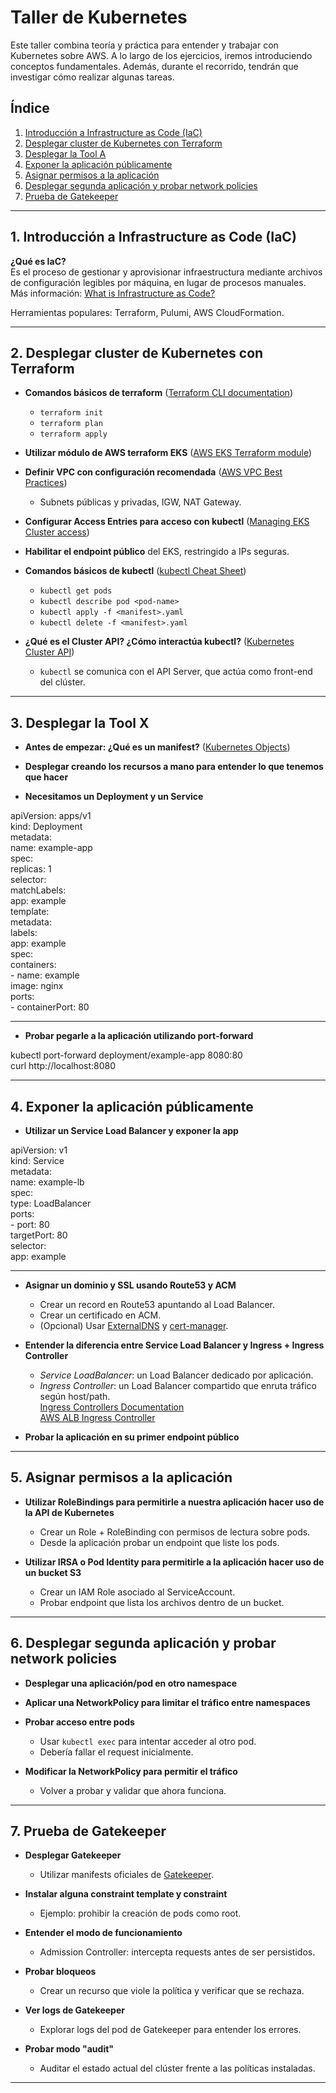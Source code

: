 # Taller de Kubernetes

Este taller combina teoría y práctica para entender y trabajar con Kubernetes sobre AWS. A lo largo de los ejercicios, iremos introduciendo conceptos fundamentales. Además, durante el recorrido, tendrán que investigar cómo realizar algunas tareas.

## Índice

1. [Introducción a Infrastructure as Code (IaC)](#1-introducción-a-infrastructure-as-code-iac)
2. [Desplegar cluster de Kubernetes con Terraform](#2-desplegar-cluster-de-kubernetes-con-terraform)
3. [Desplegar la Tool A](#3-desplegar-la-tool-A)
4. [Exponer la aplicación públicamente](#4-exponer-la-aplicación-públicamente)
5. [Asignar permisos a la aplicación](#5-asignar-permisos-a-la-aplicación)
6. [Desplegar segunda aplicación y probar network policies](#6-desplegar-segunda-aplicación-y-probar-network-policies)
7. [Prueba de Gatekeeper](#7-prueba-de-gatekeeper)

---

## 1. Introducción a Infrastructure as Code (IaC)

**¿Qué es IaC?**  
Es el proceso de gestionar y aprovisionar infraestructura mediante archivos de configuración legibles por máquina, en lugar de procesos manuales.  
Más información: [What is Infrastructure as Code?](https://learn.microsoft.com/en-us/devops/deliver/what-is-infrastructure-as-code)

Herramientas populares: Terraform, Pulumi, AWS CloudFormation.

---

## 2. Desplegar cluster de Kubernetes con Terraform

- **Comandos básicos de terraform** ([Terraform CLI documentation](https://developer.hashicorp.com/terraform/cli))
  - `terraform init`
  - `terraform plan`
  - `terraform apply`
  
- **Utilizar módulo de AWS terraform EKS** ([AWS EKS Terraform module](https://registry.terraform.io/modules/terraform-aws-modules/eks/aws/latest))

- **Definir VPC con configuración recomendada** ([AWS VPC Best Practices](https://docs.aws.amazon.com/vpc/latest/userguide/VPC_Scenarios.html))
  - Subnets públicas y privadas, IGW, NAT Gateway.

- **Configurar Access Entries para acceso con kubectl** ([Managing EKS Cluster access](https://docs.aws.amazon.com/eks/latest/userguide/access-control.html))

- **Habilitar el endpoint público** del EKS, restringido a IPs seguras.

- **Comandos básicos de kubectl** ([kubectl Cheat Sheet](https://kubernetes.io/docs/reference/kubectl/cheatsheet/))
  - `kubectl get pods`
  - `kubectl describe pod <pod-name>`
  - `kubectl apply -f <manifest>.yaml`
  - `kubectl delete -f <manifest>.yaml`

- **¿Qué es el Cluster API? ¿Cómo interactúa kubectl?** ([Kubernetes Cluster API](https://cluster-api.sigs.k8s.io/))
  - `kubectl` se comunica con el API Server, que actúa como front-end del clúster.

---

## 3. Desplegar la Tool X

- **Antes de empezar: ¿Qué es un manifest?** ([Kubernetes Objects](https://kubernetes.io/docs/concepts/overview/working-with-objects/kubernetes-objects/))

- **Desplegar creando los recursos a mano para entender lo que tenemos que hacer**

- **Necesitamos un Deployment y un Service**

apiVersion: apps/v1  
kind: Deployment  
metadata:  
  name: example-app  
spec:  
  replicas: 1  
  selector:  
    matchLabels:  
      app: example  
  template:  
    metadata:  
      labels:  
        app: example  
    spec:  
      containers:  
      - name: example  
        image: nginx  
        ports:  
        - containerPort: 80  

---

- **Probar pegarle a la aplicación utilizando port-forward**

kubectl port-forward deployment/example-app 8080:80  
curl http://localhost:8080  

---

## 4. Exponer la aplicación públicamente

- **Utilizar un Service Load Balancer y exponer la app**

apiVersion: v1  
kind: Service  
metadata:  
  name: example-lb  
spec:  
  type: LoadBalancer  
  ports:  
    - port: 80  
      targetPort: 80  
  selector:  
    app: example  

---

- **Asignar un dominio y SSL usando Route53 y ACM**
  - Crear un record en Route53 apuntando al Load Balancer.
  - Crear un certificado en ACM.
  - (Opcional) Usar [ExternalDNS](https://github.com/kubernetes-sigs/external-dns) y [cert-manager](https://cert-manager.io/).

- **Entender la diferencia entre Service Load Balancer y Ingress + Ingress Controller**
  - *Service LoadBalancer*: un Load Balancer dedicado por aplicación.
  - *Ingress Controller*: un Load Balancer compartido que enruta tráfico según host/path.  
    [Ingress Controllers Documentation](https://kubernetes.io/docs/concepts/services-networking/ingress-controllers/)  
    [AWS ALB Ingress Controller](https://kubernetes-sigs.github.io/aws-load-balancer-controller/latest/)

- **Probar la aplicación en su primer endpoint público**

---

## 5. Asignar permisos a la aplicación

- **Utilizar RoleBindings para permitirle a nuestra aplicación hacer uso de la API de Kubernetes**
  - Crear un Role + RoleBinding con permisos de lectura sobre pods.
  - Desde la aplicación probar un endpoint que liste los pods.

- **Utilizar IRSA o Pod Identity para permitirle a la aplicación hacer uso de un bucket S3**
  - Crear un IAM Role asociado al ServiceAccount.
  - Probar endpoint que lista los archivos dentro de un bucket.

---

## 6. Desplegar segunda aplicación y probar network policies

- **Desplegar una aplicación/pod en otro namespace**

- **Aplicar una NetworkPolicy para limitar el tráfico entre namespaces**

- **Probar acceso entre pods**
  - Usar `kubectl exec` para intentar acceder al otro pod.
  - Debería fallar el request inicialmente.

- **Modificar la NetworkPolicy para permitir el tráfico**
  - Volver a probar y validar que ahora funciona.

---

## 7. Prueba de Gatekeeper

- **Desplegar Gatekeeper**  
  - Utilizar manifests oficiales de [Gatekeeper](https://open-policy-agent.github.io/gatekeeper/website/docs/install).

- **Instalar alguna constraint template y constraint**  
  - Ejemplo: prohibir la creación de pods como root.

- **Entender el modo de funcionamiento**
  - Admission Controller: intercepta requests antes de ser persistidos.

- **Probar bloqueos**
  - Crear un recurso que viole la política y verificar que se rechaza.

- **Ver logs de Gatekeeper**
  - Explorar logs del pod de Gatekeeper para entender los errores.

- **Probar modo "audit"**
  - Auditar el estado actual del clúster frente a las políticas instaladas.

---

